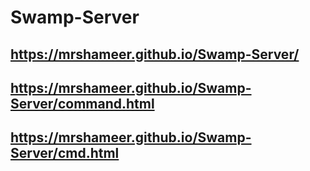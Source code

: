# Swamp-Server

## https://mrshameer.github.io/Swamp-Server/

## https://mrshameer.github.io/Swamp-Server/command.html

## https://mrshameer.github.io/Swamp-Server/cmd.html
